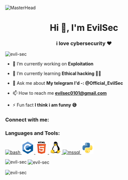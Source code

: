 ![MasterHead](https://cdn.dribbble.com/users/1787323/screenshots/10091971/media/d43c019bfeff34be8816481e843ea8c1.png?compress=1&resize=700x525&vertical=top)
<h1 align="center">Hi 👋, I'm EvilSec</h1>
<h3 align="center">i love cybersecurity ❤️</h3>

<p align="left"> <img src="https://komarev.com/ghpvc/?username=evil-sec&label=Profile%20views&color=0e75b6&style=flat" alt="evil-sec" /> </p>

- 🔭 I’m currently working on **Exploitation**

- 🌱 I’m currently learning **Ethical hacking 👨‍💻**

- 💬 Ask me about **My telegram I'd -: @Official_EvilSec**

- 📫 How to reach me **evilsec0101@gmail.com**

- ⚡ Fun fact **I think i am funny 😅**

<h3 align="left">Connect with me:</h3>
<p align="left">
</p>

<h3 align="left">Languages and Tools:</h3>
<p align="left"> <a href="https://www.gnu.org/software/bash/" target="_blank" rel="noreferrer"> <img src="https://www.vectorlogo.zone/logos/gnu_bash/gnu_bash-icon.svg" alt="bash" width="40" height="40"/> </a> <a href="https://www.cprogramming.com/" target="_blank" rel="noreferrer"> <img src="https://raw.githubusercontent.com/devicons/devicon/master/icons/c/c-original.svg" alt="c" width="40" height="40"/> </a> <a href="https://www.w3.org/html/" target="_blank" rel="noreferrer"> <img src="https://raw.githubusercontent.com/devicons/devicon/master/icons/html5/html5-original-wordmark.svg" alt="html5" width="40" height="40"/> </a> <a href="https://www.linux.org/" target="_blank" rel="noreferrer"> <img src="https://raw.githubusercontent.com/devicons/devicon/master/icons/linux/linux-original.svg" alt="linux" width="40" height="40"/> </a> <a href="https://www.microsoft.com/en-us/sql-server" target="_blank" rel="noreferrer"> <img src="https://www.svgrepo.com/show/303229/microsoft-sql-server-logo.svg" alt="mssql" width="40" height="40"/> </a> <a href="https://www.python.org" target="_blank" rel="noreferrer"> <img src="https://raw.githubusercontent.com/devicons/devicon/master/icons/python/python-original.svg" alt="python" width="40" height="40"/> </a> </p>

<p><img align="left" src="https://github-readme-stats.vercel.app/api/top-langs?username=evil-sec&show_icons=true&locale=en&layout=compact" alt="evil-sec" /></p>

<p>&nbsp;<img align="center" src="https://github-readme-stats.vercel.app/api?username=evil-sec&show_icons=true&locale=en" alt="evil-sec" /></p>

<p><img align="center" src="https://github-readme-streak-stats.herokuapp.com/?user=evil-sec&" alt="evil-sec" /></p>
